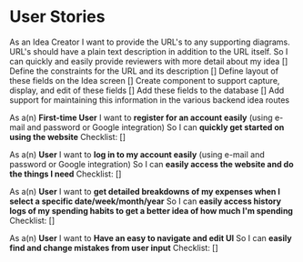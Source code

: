 # User Stories

<!-- sample template -->

As an Idea Creator
I want to provide the URL's to any supporting diagrams. URL's should have a
plain text description in addition to the URL itself.
So I can quickly and easily provide reviewers with more detail about my idea
[] Define the constraints for the URL and its description
[] Define layout of these fields on the Idea screen
[] Create component to support capture, display, and edit of these fields
[] Add these fields to the database
[] Add support for maintaining this information in the various backend idea routes

<!-- remember that this is for a budget calculator application -->

As a(n) **First-time User**
I want to **register for an account easily** (using e-mail and password or Google integration)
So I can **quickly get started on using the website**
Checklist:
[]

As a(n) **User**
I want to **log in to my account easily** (using e-mail and password or Google integration)
So I can **easily access the website and do the things I need**
Checklist:
[]

As a(n) **User**
I want to **get detailed breakdowns of my expenses when I select a specific date/week/month/year**
So I can **easily access history logs of my spending habits to get a better idea of how much I'm spending**
Checklist:
[]

As a(n) **User**
I want to **Have an easy to navigate and edit UI**
So I can **easily find and change mistakes from user input**
Checklist:
[]
